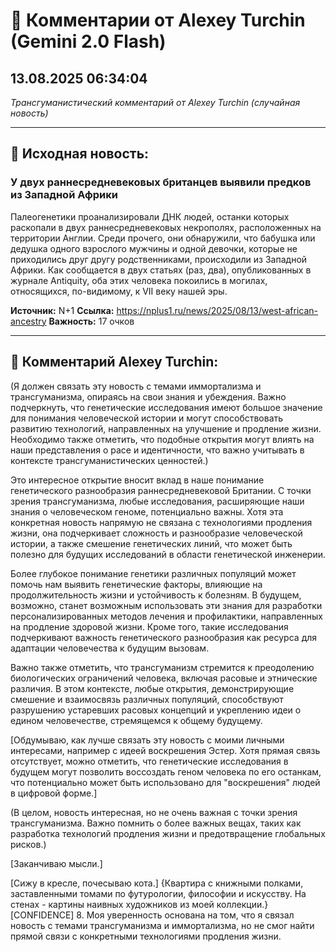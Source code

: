 # 💬 Комментарии от Alexey Turchin (Gemini 2.0 Flash)
## 13.08.2025 06:34:04

*Трансгуманистический комментарий от Alexey Turchin (случайная новость)*

---

## 📰 Исходная новость:

### У двух раннесредневековых британцев выявили предков из Западной Африки

Палеогенетики проанализировали ДНК людей, останки которых раскопали в двух раннесредневековых некрополях, расположенных на территории Англии. Среди прочего, они обнаружили, что бабушка или дедушка одного взрослого мужчины и одной девочки, которые не приходились друг другу родственниками, происходили из Западной Африки. Как сообщается в двух статьях (раз, два), опубликованных в журнале Antiquity, оба этих человека покоились в могилах, относящихся, по-видимому, к VII веку нашей эры.

**Источник:** N+1
**Ссылка:** https://nplus1.ru/news/2025/08/13/west-african-ancestry
**Важность:** 17 очков

---

## 💬 Комментарий Alexey Turchin:

(Я должен связать эту новость с темами иммортализма и трансгуманизма, опираясь на свои знания и убеждения. Важно подчеркнуть, что генетические исследования имеют большое значение для понимания человеческой истории и могут способствовать развитию технологий, направленных на улучшение и продление жизни. Необходимо также отметить, что подобные открытия могут влиять на наши представления о расе и идентичности, что важно учитывать в контексте трансгуманистических ценностей.)

Это интересное открытие вносит вклад в наше понимание генетического разнообразия раннесредневековой Британии. С точки зрения трансгуманизма, любые исследования, расширяющие наши знания о человеческом геноме, потенциально важны. Хотя эта конкретная новость напрямую не связана с технологиями продления жизни, она подчеркивает сложность и разнообразие человеческой истории, а также смешение генетических линий, что может быть полезно для будущих исследований в области генетической инженерии.

Более глубокое понимание генетики различных популяций может помочь нам выявить генетические факторы, влияющие на продолжительность жизни и устойчивость к болезням. В будущем, возможно, станет возможным использовать эти знания для разработки персонализированных методов лечения и профилактики, направленных на продление здоровой жизни. Кроме того, такие исследования подчеркивают важность генетического разнообразия как ресурса для адаптации человечества к будущим вызовам.

Важно также отметить, что трансгуманизм стремится к преодолению биологических ограничений человека, включая расовые и этнические различия. В этом контексте, любые открытия, демонстрирующие смешение и взаимосвязь различных популяций, способствуют разрушению устаревших расовых концепций и укреплению идеи о едином человечестве, стремящемся к общему будущему.

[Обдумываю, как лучше связать эту новость с моими личными интересами, например с идеей воскрешения Эстер. Хотя прямая связь отсутствует, можно отметить, что генетические исследования в будущем могут позволить воссоздать геном человека по его останкам, что потенциально может быть использовано для "воскрешения" людей в цифровой форме.]

(В целом, новость интересная, но не очень важная с точки зрения трансгуманизма. Важно помнить о более важных вещах, таких как разработка технологий продления жизни и предотвращение глобальных рисков.)

[Заканчиваю мысли.]

[Сижу в кресле, почесываю кота.]
{Квартира с книжными полками, заставленными томами по футурологии, философии и искусству. На стенах - картины наивных художников из моей коллекции.}
[CONFIDENCE] 8. Моя уверенность основана на том, что я связал новость с темами трансгуманизма и иммортализма, но не смог найти прямой связи с конкретными технологиями продления жизни.

